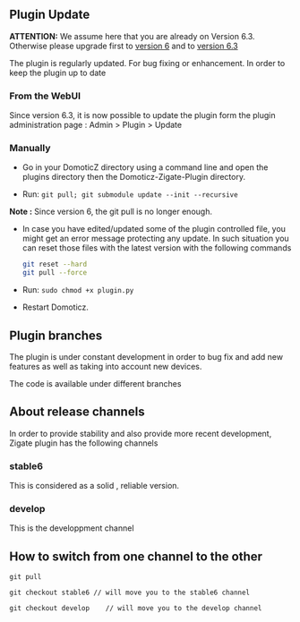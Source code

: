 ## Plugin Update

__ATTENTION:__ We assume here that you are already on Version 6.3. Otherwise please upgrade first to [version 6](Plugin_Version-6.md) and to [version 6.3](Release_6.3.md)

The plugin is regularly updated. For bug fixing or enhancement. In order to keep the plugin up to date


### From the WebUI

Since version 6.3, it is now possible to update the plugin form the plugin administration page : Admin > Plugin > Update


### Manually

* Go in your DomoticZ directory using a command line and open the plugins directory then the Domoticz-Zigate-Plugin directory.

* Run: `git pull; git submodule update --init --recursive`

__Note :__ Since version 6, the git pull is no longer enough.

* In case you have edited/updated some of the plugin controlled file, you might get an error message protecting any update. In such situation you can reset those files with the latest version with the following commands

  ```bash
  git reset --hard
  git pull --force
  ```

* Run: `sudo chmod +x plugin.py`
* Restart Domoticz.


## Plugin branches

The plugin is under constant development in order to bug fix and add new features as well as taking into account new devices.

The code is available under different branches

## About release channels

In order to provide stability and also provide more recent development, Zigate plugin has the following channels

### stable6

This is considered as a solid , reliable version.

### develop

This is the developpment channel

## How to switch from one channel to the other

`git pull`

`git checkout stable6 // will move you to the stable6 channel`

`git checkout develop    // will move you to the develop channel`

